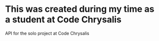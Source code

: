 # This was created during my time as a student at Code Chrysalis
API for the solo project at Code Chrysalis
